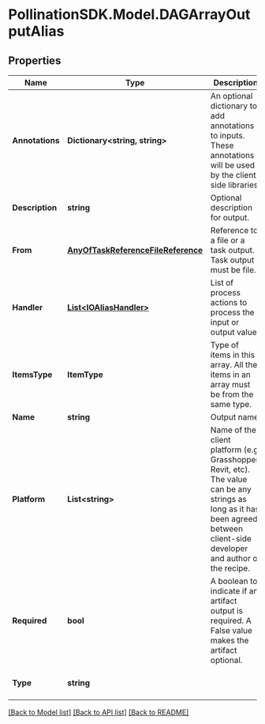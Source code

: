 
# PollinationSDK.Model.DAGArrayOutputAlias

## Properties

Name | Type | Description | Notes
------------ | ------------- | ------------- | -------------
**Annotations** | **Dictionary&lt;string, string&gt;** | An optional dictionary to add annotations to inputs. These annotations will be used by the client side libraries. | [optional] 
**Description** | **string** | Optional description for output. | [optional] 
**From** | [**AnyOfTaskReferenceFileReference**](AnyOfTaskReferenceFileReference.md) | Reference to a file or a task output. Task output must be file. | 
**Handler** | [**List&lt;IOAliasHandler&gt;**](IOAliasHandler.md) | List of process actions to process the input or output value. | 
**ItemsType** | **ItemType** | Type of items in this array. All the items in an array must be from the same type. | [optional] 
**Name** | **string** | Output name. | 
**Platform** | **List&lt;string&gt;** | Name of the client platform (e.g. Grasshopper, Revit, etc). The value can be any strings as long as it has been agreed between client-side developer and author of the recipe. | 
**Required** | **bool** | A boolean to indicate if an artifact output is required. A False value makes the artifact optional. | [optional] [default to true]
**Type** | **string** |  | [optional] [readonly] [default to "DAGArrayOutputAlias"]

[[Back to Model list]](../README.md#documentation-for-models)
[[Back to API list]](../README.md#documentation-for-api-endpoints)
[[Back to README]](../README.md)

